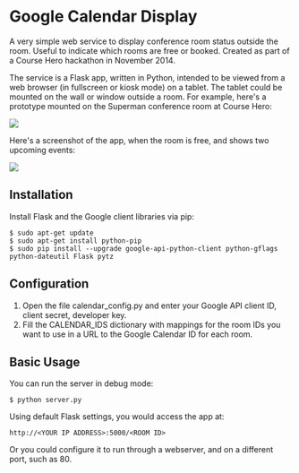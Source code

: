 Google Calendar Display
=======================

A very simple web service to display conference room status outside the room. Useful to indicate which rooms are free or booked. Created as part of a Course Hero hackathon in November 2014.

The service is a Flask app, written in Python, intended to be viewed from a web browser (in fullscreen or kiosk mode) on a tablet. The tablet could be mounted on the wall or window outside a room. For example, here's a prototype mounted on the Superman conference room at Course Hero:

![](https://github.com/course-hero/google-calendar-display/blob/master/calendar-display.jpg)

Here's a screenshot of the app, when the room is free, and shows two upcoming events:

![](https://github.com/course-hero/google-calendar-display/blob/master/screenshot-free.png)


Installation
-------------
Install Flask and the Google client libraries via pip:

```
$ sudo apt-get update
$ sudo apt-get install python-pip
$ sudo pip install --upgrade google-api-python-client python-gflags python-dateutil Flask pytz
```

Configuration
-------------
1. Open the file calendar_config.py and enter your Google API client ID, client secret, developer key.
2. Fill the CALENDAR_IDS dictionary with mappings for the room IDs you want to use in a URL to the Google Calendar ID for each room.

Basic Usage
-------------
You can run the server in debug mode:

```
$ python server.py
```

Using default Flask settings, you would access the app at:

```
http://<YOUR IP ADDRESS>:5000/<ROOM ID>
```

Or you could configure it to run through a webserver, and on a different port, such as 80.
